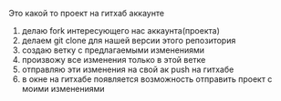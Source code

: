 Это какой то проект на гитхаб аккаунте



1. делаю fork интересующего нас аккаунта(проекта)
2. делаем git clone для нашей версии этого репозитория
3. создаю ветку с предлагаемыми изменениями
4. произвожу все изменения только в этой ветке
5. отправляю эти изменения на свой ак push на гитхабе 
6. в окне на гитхабе появляется возможность отправить проект с моими изменениями